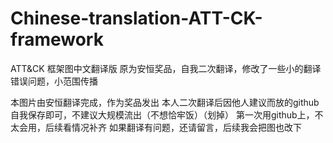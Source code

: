 # Chinese-translation-ATT-CK-framework
ATT&amp;CK 框架图中文翻译版 原为安恒奖品，自我二次翻译，修改了一些小的翻译错误问题，小范围传播

    
本图片由安恒翻译完成，作为奖品发出
本人二次翻译后因他人建议而放的github
自我保存即可，不建议大规模流出（不想恰牢饭）（划掉）
第一次用github上，不太会用，后续看情况补齐
如果翻译有问题，还请留言，后续我会把图也改下

